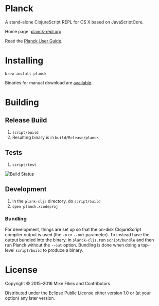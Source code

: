 # Planck

A stand-alone ClojureScript REPL for OS X based on JavaScriptCore.

Home page: [planck-repl.org](http://planck-repl.org)

Read the [Planck User Guide](http://planck-repl.org/guide.html).

# Installing

```
brew install planck
```

Binaries for manual download are [available](http://planck-repl.org/download.html).

# Building 

## Release Build

1. `script/build`
2. Resulting binary is in `build/Release/planck`

## Tests

1. `script/test`

![Build Status](https://circleci.com/gh/mfikes/planck.png?circle-token=:circle-token)

## Development 

1. In the `plank-cljs` directory, do `script/build`
2. `open planck.xcodeproj`

### Bundling

For development, things are set up so that the on-disk ClojureScript compiler output is used (the `-o` or `--out` parameter). To instead have the output bundled into the binary, in `planck-cljs`, run `script/bundle` and then run Planck without the `--out` option. Bundling is done when doing a top-level `script/build` to produce a binary.

# License

Copyright © 2015–2016 Mike Fikes and Contributors

Distributed under the Eclipse Public License either version 1.0 or (at your option) any later version.
